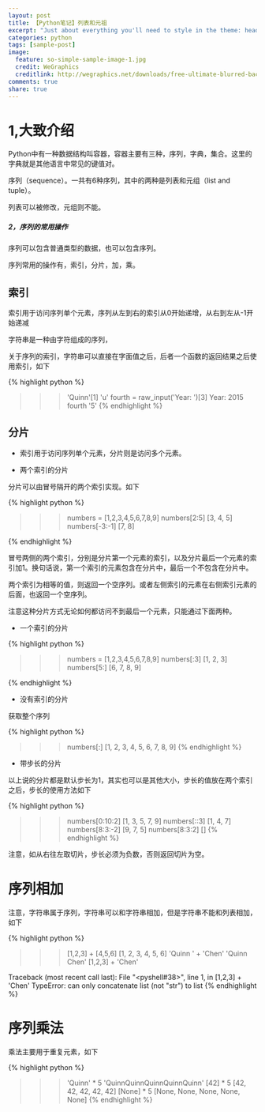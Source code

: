 ```yaml
---
layout: post
title: 【Python笔记】列表和元祖
excerpt: "Just about everything you'll need to style in the theme: headings, paragraphs, blockquotes, tables, code blocks, and more."
categories: python
tags: [sample-post]
image:
  feature: so-simple-sample-image-1.jpg
  credit: WeGraphics
  creditlink: http://wegraphics.net/downloads/free-ultimate-blurred-background-pack/
comments: true
share: true
---
```


# 1,大致介绍

Python中有一种数据结构叫容器，容器主要有三种，序列，字典，集合。这里的字典就是其他语言中常见的键值对。

序列（sequence）。一共有6种序列，其中的两种是列表和元组（list and tuple）。

列表可以被修改，元组则不能。



##### 2，序列的常用操作


序列可以包含普通类型的数据，也可以包含序列。

序列常用的操作有，索引，分片，加，乘。


## 索引

索引用于访问序列单个元素，序列从左到右的索引从0开始递增，从右到左从-1开始递减

字符串是一种由字符组成的序列，

关于序列的索引，字符串可以直接在字面值之后，后者一个函数的返回结果之后使用索引，如下

{% highlight python %}
>>> 'Quinn'[1]
'u'
>>> fourth = raw_input('Year: ')[3]
Year: 2015
>>> fourth
'5'
{% endhighlight %}



## 分片

+ 索引用于访问序列单个元素，分片则是访问多个元素。

+ 两个索引的分片

分片可以由冒号隔开的两个索引实现。如下

{% highlight python %}

>>> numbers = [1,2,3,4,5,6,7,8,9]
>>> numbers[2:5]
[3, 4, 5]
>>> numbers[-3:-1]
[7, 8]

{% endhighlight %}

冒号两侧的两个索引，分别是分片第一个元素的索引，以及分片最后一个元素的索引加1。换句话说，第一个索引的元素包含在分片中，最后一个不包含在分片中。

两个索引为相等的值，则返回一个空序列。或者左侧索引的元素在右侧索引元素的后面，也返回一个空序列。

注意这种分片方式无论如何都访问不到最后一个元素，只能通过下面两种。

+ 一个索引的分片

{% highlight python %}

>>> numbers = [1,2,3,4,5,6,7,8,9]
>>> numbers[:3]
[1, 2, 3]
>>> numbers[5:]
[6, 7, 8, 9]

{% endhighlight %}

+ 没有索引的分片

获取整个序列

{% highlight python %}
>>> numbers[:]
[1, 2, 3, 4, 5, 6, 7, 8, 9]
{% endhighlight %}



+ 带步长的分片

以上说的分片都是默认步长为1，其实也可以是其他大小，步长的值放在两个索引之后，步长的使用方法如下

{% highlight python %}
>>> numbers[0:10:2]
[1, 3, 5, 7, 9]
>>> numbers[::3]
[1, 4, 7]
>>> numbers[8:3:-2]
[9, 7, 5]
>>> numbers[8:3:2]
[]
{% endhighlight %}


注意，如从右往左取切片，步长必须为负数，否则返回切片为空。



# 序列相加

注意，字符串属于序列，字符串可以和字符串相加，但是字符串不能和列表相加，如下


{% highlight python %}
>>> [1,2,3] + [4,5,6]
[1, 2, 3, 4, 5, 6]
>>> 'Quinn ' + 'Chen'
'Quinn Chen'
>>> [1,2,3] + 'Chen'

Traceback (most recent call last):
  File "<pyshell#38>", line 1, in <module>
    [1,2,3] + 'Chen'
TypeError: can only concatenate list (not "str") to list
{% endhighlight %}


# 序列乘法

乘法主要用于重复元素，如下

{% highlight python %}
>>> 'Quinn' * 5
'QuinnQuinnQuinnQuinnQuinn'
>>> [42] * 5
[42, 42, 42, 42, 42]
>>> [None] * 5
[None, None, None, None, None]
{% endhighlight %}





